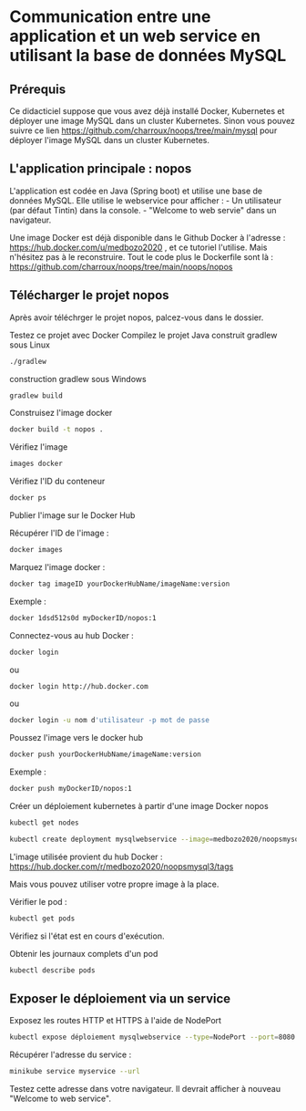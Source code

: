 # Communication entre une application et un web service en utilisant la base de données MySQL

## Prérequis
Ce didacticiel suppose que vous avez déjà installé Docker, Kubernetes et déployer une image MySQL dans un cluster Kubernetes.
Sinon vous pouvez suivre ce lien https://github.com/charroux/noops/tree/main/mysql pour déployer l'image MySQL dans un cluster Kubernetes.

## L'application principale : nopos
L'application est codée en Java (Spring boot) et utilise une base de données MySQL.
Elle utilise le webservice pour afficher :
              - Un utilisateur (par défaut Tintin) dans la console.
              - "Welcome to web servie" dans un navigateur. 

Une image Docker est déjà disponible dans le Github Docker à l'adresse : https://hub.docker.com/u/medbozo2020 , et ce tutoriel l'utilise. Mais n'hésitez pas à le reconstruire. Tout le code plus le Dockerfile sont là : https://github.com/charroux/noops/tree/main/noops/nopos

## Télécharger le projet nopos
Après avoir téléchrger le projet nopos, palcez-vous dans le dossier.

Testez ce projet avec Docker
Compilez le projet Java 
construit  gradlew sous Linux
```bash
./gradlew 
```
construction gradlew sous Windows
```bash
gradlew build
```
Construisez l'image docker 
```bash
docker build -t nopos .
```
Vérifiez l'image
``` bash
images docker
```
Vérifiez l'ID du conteneur 
``` bash
docker ps
```
Publier l'image sur le Docker Hub

Récupérer l'ID de l'image : 
```bash 
docker images
```
Marquez l'image docker : 
``` bash
docker tag imageID yourDockerHubName/imageName:version
```

Exemple :
``` bash
docker 1dsd512s0d myDockerID/nopos:1
``` 
Connectez-vous au hub Docker :
``` bash
docker login
``` 
ou
``` bash
docker login http://hub.docker.com 
``` 
ou
``` bash
docker login -u nom d'utilisateur -p mot de passe
``` 
Poussez l'image vers le docker hub 
``` bash
docker push yourDockerHubName/imageName:version
``` 
Exemple : 
``` bash
docker push myDockerID/nopos:1
```
Créer un déploiement kubernetes à partir d'une image Docker nopos 
``` bash
kubectl get nodes

kubectl create deployment mysqlwebservice --image=medbozo2020/noopsmysql3:1
``` 
L'image utilisée provient du hub Docker : https://hub.docker.com/r/medbozo2020/noopsmysql3/tags

Mais vous pouvez utiliser votre propre image à la place.

Vérifier le pod :
``` bash
kubectl get pods
``` 
Vérifiez si l'état est en cours d'exécution.

Obtenir les journaux complets d'un pod 
``` bash
kubectl describe pods
``` 
## Exposer le déploiement via un service
Exposez les routes HTTP et HTTPS à l'aide de NodePort
``` bash
kubectl expose déploiement mysqlwebservice --type=NodePort --port=8080
``` 
Récupérer l'adresse du service :
``` bash
minikube service myservice --url
``` 
Testez cette adresse dans votre navigateur. Il devrait afficher à nouveau "Welcome to web service".



